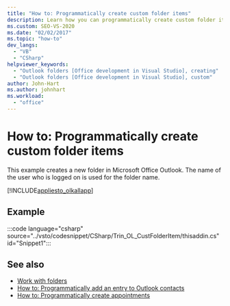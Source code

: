 ```yaml
---
title: "How to: Programmatically create custom folder items"
description: Learn how you can programmatically create custom folder items in Microsoft Outlook by using Visual Studio.
ms.custom: SEO-VS-2020
ms.date: "02/02/2017"
ms.topic: "how-to"
dev_langs:
  - "VB"
  - "CSharp"
helpviewer_keywords:
  - "Outlook folders [Office development in Visual Studio], creating"
  - "Outlook folders [Office development in Visual Studio], custom"
author: John-Hart
ms.author: johnhart
ms.workload:
  - "office"
---
```

# How to: Programmatically create custom folder items
  This example creates a new folder in Microsoft Office Outlook. The name of the user who is logged on is used for the folder name.

 [!INCLUDE[appliesto_olkallapp](../vsto/includes/appliesto-olkallapp-md.md)]

## Example
 :::code language="csharp" source="../vsto/codesnippet/CSharp/Trin_OL_CustFolderItem/thisaddin.cs" id="Snippet1":::

## See also
- [Work with folders](../vsto/working-with-folders.md)
- [How to: Programmatically add an entry to Outlook contacts](../vsto/how-to-programmatically-add-an-entry-to-outlook-contacts.md)
- [How to: Programmatically create appointments](../vsto/how-to-programmatically-create-appointments.md)
